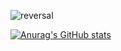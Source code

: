 ![reversal](https://capsule-render.vercel.app/api?type=transparent&text=Yijun%20Jeon&fontAlign=50&fontSize=50&theme=radical)


[![Anurag's GitHub stats](https://github-readme-stats.vercel.app/api?username=Yijun-Jeon&theme=algolia)](https://github.com/anuraghazra/github-readme-stats)

<!--
**Yijun-Jeon/Yijun-Jeon** is a ✨ _special_ ✨ repository because its `README.md` (this file) appears on your GitHub profile.

Here are some ideas to get you started:

- 🔭 I’m currently working on ...
- 🌱 I’m currently learning ...
- 👯 I’m looking to collaborate on ...
- 🤔 I’m looking for help with ...
- 💬 Ask me about ...
- 📫 How to reach me: ...
- 😄 Pronouns: ...
- ⚡ Fun fact: ...
-->
